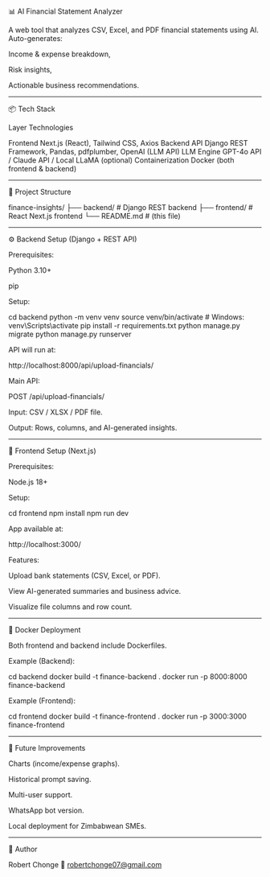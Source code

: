 
📊 AI Financial Statement Analyzer

A web tool that analyzes CSV, Excel, and PDF financial statements using AI.
Auto-generates:

Income & expense breakdown,

Risk insights,

Actionable business recommendations.



---

📦 Tech Stack

Layer	Technologies

Frontend	Next.js (React), Tailwind CSS, Axios
Backend API	Django REST Framework, Pandas, pdfplumber, OpenAI (LLM API)
LLM Engine	GPT-4o API / Claude API / Local LLaMA (optional)
Containerization	Docker (both frontend & backend)



---

📁 Project Structure

finance-insights/
├── backend/                # Django REST backend
├── frontend/               # React Next.js frontend
└── README.md               # (this file)


---

⚙️ Backend Setup (Django + REST API)

Prerequisites:

Python 3.10+

pip


Setup:

cd backend
python -m venv venv
source venv/bin/activate  # Windows: venv\\Scripts\\activate
pip install -r requirements.txt
python manage.py migrate
python manage.py runserver

API will run at:

http://localhost:8000/api/upload-financials/

Main API:

POST /api/upload-financials/

Input: CSV / XLSX / PDF file.

Output: Rows, columns, and AI-generated insights.




---

🎨 Frontend Setup (Next.js)

Prerequisites:

Node.js 18+


Setup:

cd frontend
npm install
npm run dev

App available at:

http://localhost:3000/

Features:

Upload bank statements (CSV, Excel, or PDF).

View AI-generated summaries and business advice.

Visualize file columns and row count.



---

🐳 Docker Deployment

Both frontend and backend include Dockerfiles.

Example (Backend):

cd backend
docker build -t finance-backend .
docker run -p 8000:8000 finance-backend

Example (Frontend):

cd frontend
docker build -t finance-frontend .
docker run -p 3000:3000 finance-frontend


---

🚀 Future Improvements

Charts (income/expense graphs).

Historical prompt saving.

Multi-user support.

WhatsApp bot version.

Local deployment for Zimbabwean SMEs.



---

👤 Author

Robert Chonge
📧 robertchonge07@gmail.com
